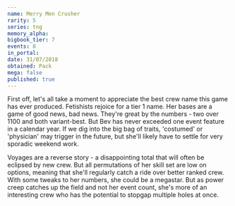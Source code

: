```yaml
---
name: Merry Men Crusher
rarity: 5
series: tng
memory_alpha:
bigbook_tier: 7
events: 8
in_portal:
date: 31/07/2018
obtained: Pack
mega: false
published: true
---
```


First off, let's all take a moment to appreciate the best crew name this game has ever produced. Fetishists rejoice for a tier 1 name. Her bases are a game of good news, bad news. They're great by the numbers - two over 1100 and both variant-best. But Bev has never exceeded one event feature in a calendar year. If we dig into the big bag of traits, 'costumed' or 'physician' may trigger in the future, but she'll likely have to settle for very sporadic weekend work.

Voyages are a reverse story - a disappointing total that will often be eclipsed by new crew. But all permutations of her skill set are low on options, meaning that she'll regularly catch a ride over better ranked crew. With some tweaks to her numbers, she could be a megastar. But as power creep catches up the field and not her event count, she's more of an interesting crew who has the potential to stopgap multiple holes at once.
